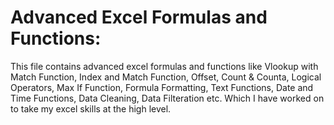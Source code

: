 # Advanced Excel Formulas and Functions:
This file contains advanced excel formulas and functions like Vlookup with Match Function, Index and Match Function, Offset, Count &amp; Counta, Logical Operators, Max If Function, Formula Formatting, Text Functions, Date and Time Functions, Data Cleaning, Data Filteration etc. Which I have worked on to take my excel skills at the high level.
